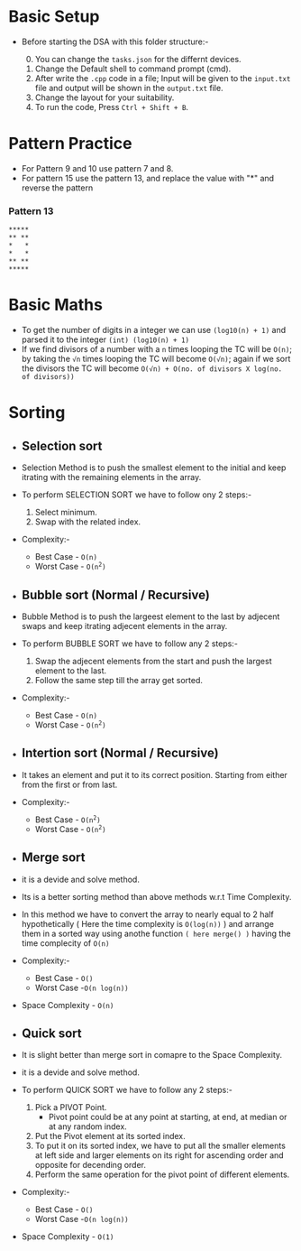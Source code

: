 # Basic Setup

- Before starting the DSA with this folder structure:-

  0. You can change the `tasks.json` for the differnt devices.
  1. Change the Default shell to command prompt (cmd).
  2. After write the `.cpp` code in a file; Input will be given to the `input.txt` file and output will be shown in the `output.txt` file.
  3. Change the layout for your suitability.
  4. To run the code, Press `Ctrl + Shift + B`.

# Pattern Practice

- For Pattern 9 and 10 use pattern 7 and 8.
- For pattern 15 use the pattern 13, and replace the value with "\*" and reverse the pattern

### Pattern 13

```
*****
** **
*   *
*   *
** **
*****
```

# Basic Maths

- To get the number of digits in a integer we can use `(log10(n) + 1)` and parsed it to the integer `(int) (log10(n) + 1)`
- If we find divisors of a number with a `n` times looping the TC will be `O(n)`; by taking the `√n` times looping the TC will become `O(√n)`; again if we sort the divisors the TC will become `O(√n) + O(no. of divisors X log(no. of divisors))`

# Sorting

- ## **Selection sort**
- Selection Method is to push the smallest element to the initial and keep itrating with the remaining elements in the array.
- To perform SELECTION SORT we have to follow ony 2 steps:-

  1. Select minimum.
  2. Swap with the related index.

- Complexity:-

  - Best Case - `O(n)`
  - Worst Case - <code>O(n<sup>2</sup>)</code>

- ## **Bubble sort (Normal / Recursive)**

- Bubble Method is to push the largeest element to the last by adjecent swaps and keep itrating adjecent elements in the array.

- To perform BUBBLE SORT we have to follow any 2 steps:-

  1. Swap the adjecent elements from the start and push the largest element to the last.
  2. Follow the same step till the array get sorted.

- Complexity:-

  - Best Case - `O(n)`
  - Worst Case - <code>O(n<sup>2</sup>)</code>

- ## **Intertion sort (Normal / Recursive)**
- It takes an element and put it to its correct position. Starting from either from the first or from last.

- Complexity:-

  - Best Case - <code>O(n<sup>2</sup>)</code>
  - Worst Case - <code>O(n<sup>2</sup>)</code>

- ## **Merge sort**
- it is a devide and solve method.
- Its is a better sorting method than above methods w.r.t Time Complexity.
- In this method we have to convert the array to nearly equal to 2 half hypothetically ( Here the time complexity is `O(log(n))` ) and arrange them in a sorted way using anothe function `( here merge() )` having the time complecity of `O(n)`

- Complexity:-

  - Best Case - `O()`
  - Worst Case -`O(n log(n))`

- Space Complexity - `O(n)`

- ## **Quick sort**
- It is slight better than merge sort in comapre to the Space Complexity.
- it is a devide and solve method.
- To perform QUICK SORT we have to follow any 2 steps:-

  1. Pick a PIVOT Point.
     - Pivot point could be at any point at starting, at end, at median or at any random index.
  2. Put the Pivot element at its sorted index.
  3. To put it on its sorted index, we have to put all the smaller elements at left side and larger elements on its right for ascending order and opposite for decending order.
  4. Perform the same operation for the pivot point of different elements.

- Complexity:-

  - Best Case - `O()`
  - Worst Case -`O(n log(n))`

- Space Complexity - `O(1)`
